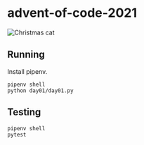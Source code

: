 # advent-of-code-2021

![Christmas cat](https://media.giphy.com/media/KzKHlzSlfHZV44EdTy/giphy-downsized.gif)

## Running

Install pipenv.

```
pipenv shell
python day01/day01.py
```

## Testing

```
pipenv shell
pytest
```
